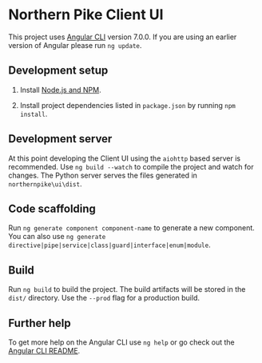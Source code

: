 # Northern Pike Client UI

This project uses [Angular CLI](https://github.com/angular/angular-cli) version 7.0.0. If you are using an earlier version of Angular please run `ng update`.

## Development setup

1. Install [Node.js and NPM](https://nodejs.org/en/download/).

2. Install project dependencies listed in `package.json` by running `npm install`.

## Development server

At this point developing the Client UI using the `aiohttp` based server is recommended. Use `ng build --watch` to compile the project and watch for changes. The Python server serves the files generated in `northernpike\ui\dist`.

## Code scaffolding

Run `ng generate component component-name` to generate a new component. You can also use `ng generate directive|pipe|service|class|guard|interface|enum|module`.

## Build

Run `ng build` to build the project. The build artifacts will be stored in the `dist/` directory. Use the `--prod` flag for a production build.

## Further help

To get more help on the Angular CLI use `ng help` or go check out the [Angular CLI README](https://github.com/angular/angular-cli/blob/master/README.md).
